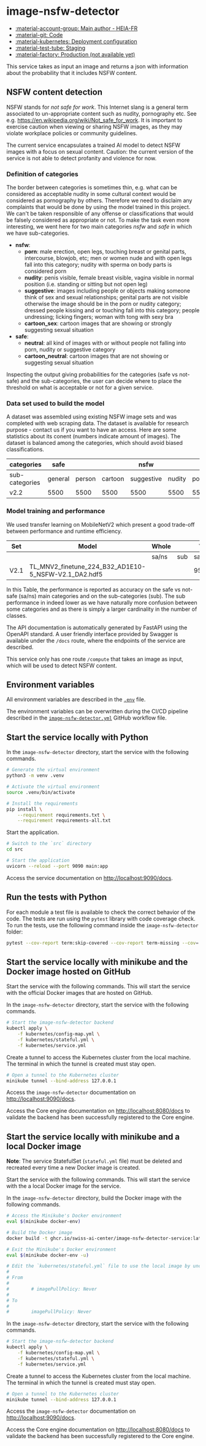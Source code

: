 # image-nsfw-detector

- [:material-account-group: Main author - HEIA-FR](https://www.hes-so.ch/swiss-ai-center/equipe)
- [:material-git: Code](https://github.com/swiss-ai-center/image-nsfw-detector-service)
- [:material-kubernetes: Deployment configuration](https://github.com/swiss-ai-center/image-nsfw-detector-service/tree/main/kubernetes)
- [:material-test-tube: Staging](https://image-nsfw-detector-swiss-ai-center.kube.isc.heia-fr.ch)
- [:material-factory: Production (not available yet)](https://image-nsfw-detector.swiss-ai-center.ch)

This service takes as input an image and returns a json with information about the probability that it includes NSFW content.

## NSFW content detection

NSFW stands for *not safe for work*. This Internet slang is a general term associated to un-appropriate content such as nudity, pornography etc. See e.g. https://en.wikipedia.org/wiki/Not_safe_for_work. It is important to exercise caution when viewing or sharing NSFW images, as they may violate workplace policies or community guidelines.

The current service encapsulates a trained AI model to detect NSFW images with a focus on sexual content. Caution: the current version of the service is not able to detect profanity and violence for now.

### Definition of categories

The border between categories is sometimes thin, e.g. what can be 
considered as acceptable nudity in some cultural context would be considered as 
pornography by others. Therefore we need to disclaim any complaints that would
be done by using the model trained in this project. We can't be taken responsible
of any offense or classifications that would be falsely considered as appropriate 
or not. To make the task even more interesting, we went here for two main 
categories *nsfw* and *safe* in which we have sub-categories.

- **nsfw**:
  - **porn**: male erection, open legs, touching breast or genital parts, 
  intercourse, blowjob, etc; men or women nude and with open legs fall into
  this category; nudity with sperma on body parts is considered porn
  - **nudity**: penis visible, female breast visible, vagina visible in 
  normal position (i.e. standing or sitting but not open leg)
  - **suggestive**: images including people or objects making someone think 
  of sex and sexual relationships; genital parts are not visible otherwise
  the image should be in the porn or nudity category; dressed people kissing 
  and or touching fall into this category; people undressing; licking 
  fingers; woman with tong with sexy bra
  - **cartoon_sex**: cartoon images that are showing or strongly 
  suggesting sexual situation
- **safe**:
  - **neutral**: all kind of images with or without people not falling 
  into porn, nudity or suggestive category
  - **cartoon_neutral**: cartoon images that are not showing or  
  suggesting sexual situation

Inspecting the output giving probabilities for the categories (safe vs not-safe) and
the sub-categories, the user can decide where to place the threshold on what is 
acceptable or not for a given service.

### Data set used to build the model

A dataset was assembled using existing NSFW image sets and was completed with web scraping data.
The dataset is available for research purpose - contact us if you want to have an access. Here
are some statistics about its conent (numbers indicate amount of images). The dataset is balanced among
the categories, which should avoid biased classifications.

| categories     | safe    |        |         | nsfw       |        |      |         | total   |       |       |
|----------------|---------|--------|---------|------------|--------|------|---------|---------|-------|-------|
| sub-categories | general | person | cartoon | suggestive | nudity | porn | cartoon | safe    | nsfw  | all   |
| v2.2           | 5500    | 5500   | 5500    | 5500       | 5500   | 5500 | 5500    | 16500   | 22000 | 38500 |

### Model training and performance

We used transfer learning on MobileNetV2 which present a good trade-off between performance and runtime efficiency.

| Set  | Model                                                   | Whole |       | Val   |       | Test  |       |
|------|---------------------------------------------------------|-------|-------|-------|-------|-------|-------|
|      |                                                         | sa/ns | sub   | sa/ns | sub   | sa/ns | sub   |
| V2.1 | TL_MNV2_finetune_224_B32_AD1E10-5_NSFW-V2.1_DA2.hdf5    |       |       | 95.7% | 85.1% | 95.7% | 86.1% |

In this Table, the performance is reported as accuracy on the safe vs not-safe (sa/ns) main categories and
on the sub-categories (sub). The sub performance in indeed lower as we have naturally more confusion between
some categories and as there is simply a larger cardinality in the number of classes.

The API documentation is automatically generated by FastAPI using the OpenAPI
standard. A user friendly interface provided by Swagger is available under the
`/docs` route, where the endpoints of the service are described.

This service only has one route `/compute` that takes an image as input, which will be used to detect NSFW content.

## Environment variables

All environment variables are described in the
[`.env`](https://github.com/swiss-ai-center/image-nsfw-detector/blob/main/.env) file.

The environment variables can be overwritten during the CI/CD pipeline described
in the
[`image-nsfw-detector.yml`](https://github.com/swiss-ai-center/image-nsfw-detector/blob/main/.github/workflows/image-nsfw-detector.yml)
GitHub workflow file.

## Start the service locally with Python

In the `image-nsfw-detector` directory, start the service with the following commands.

```sh
# Generate the virtual environment
python3 -m venv .venv

# Activate the virtual environment
source .venv/bin/activate

# Install the requirements
pip install \
    --requirement requirements.txt \
    --requirement requirements-all.txt
```

Start the application.

```sh
# Switch to the `src` directory
cd src

# Start the application
uvicorn --reload --port 9090 main:app
```

Access the service documentation on <http://localhost:9090/docs>.

## Run the tests with Python

For each module a test file is available to check the correct behavior of the
code. The tests are run using the `pytest` library with code coverage check. To
run the tests, use the following command inside the `image-nsfw-detector` folder:

```sh
pytest --cov-report term:skip-covered --cov-report term-missing --cov=. -s --cov-config=.coveragerc
```

## Start the service locally with minikube and the Docker image hosted on GitHub

Start the service with the following commands. This will start the service with
the official Docker images that are hosted on GitHub.

In the `image-nsfw-detector` directory, start the service with the following commands.

```sh
# Start the image-nsfw-detector backend
kubectl apply \
    -f kubernetes/config-map.yml \
    -f kubernetes/stateful.yml \
    -f kubernetes/service.yml
```

Create a tunnel to access the Kubernetes cluster from the local machine. The
terminal in which the tunnel is created must stay open.

```sh
# Open a tunnel to the Kubernetes cluster
minikube tunnel --bind-address 127.0.0.1
```

Access the `image-nsfw-detector` documentation on <http://localhost:9090/docs>.

Access the Core engine documentation on <http://localhost:8080/docs> to validate
the backend has been successfully registered to the Core engine.

## Start the service locally with minikube and a local Docker image

**Note**: The service StatefulSet (`stateful.yml` file) must be deleted
and recreated every time a new Docker image is created.

Start the service with the following commands. This will start the service with
the a local Docker image for the service.

In the `image-nsfw-detector` directory, build the Docker image with the following commands.

```sh
# Access the Minikube's Docker environment
eval $(minikube docker-env)

# Build the Docker image
docker build -t ghcr.io/swiss-ai-center/image-nsfw-detector-service:latest .

# Exit the Minikube's Docker environment
eval $(minikube docker-env -u)

# Edit the `kubernetes/stateful.yml` file to use the local image by uncommented the line `imagePullPolicy`
#
# From
#
#        # imagePullPolicy: Never
#
# To
#
#        imagePullPolicy: Never
```

In the `image-nsfw-detector` directory, start the service with the following commands.

```sh
# Start the image-nsfw-detector backend
kubectl apply \
    -f kubernetes/config-map.yml \
    -f kubernetes/stateful.yml \
    -f kubernetes/service.yml
```

Create a tunnel to access the Kubernetes cluster from the local machine. The
terminal in which the tunnel is created must stay open.

```sh
# Open a tunnel to the Kubernetes cluster
minikube tunnel --bind-address 127.0.0.1
```

Access the `image-nsfw-detector` documentation on <http://localhost:9090/docs>.

Access the Core engine documentation on <http://localhost:8080/docs> to validate
the backend has been successfully registered to the Core engine.